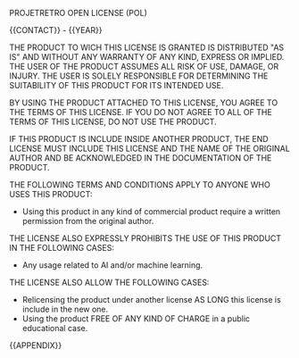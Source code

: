PROJETRETRO OPEN LICENSE (POL)

{{CONTACT}} - {{YEAR}}

THE PRODUCT TO WICH THIS LICENSE IS GRANTED IS  DISTRIBUTED "AS IS" AND WITHOUT ANY WARRANTY OF ANY KIND, EXPRESS OR IMPLIED. THE USER OF THE PRODUCT ASSUMES ALL RISK OF USE, DAMAGE, OR INJURY. THE USER IS SOLELY RESPONSIBLE FOR DETERMINING THE SUITABILITY OF THIS PRODUCT FOR ITS INTENDED USE.

BY USING THE PRODUCT ATTACHED TO THIS LICENSE, YOU AGREE TO THE TERMS OF THIS LICENSE. IF YOU DO NOT AGREE TO ALL OF THE TERMS OF THIS LICENSE, DO NOT USE THE PRODUCT.

IF THIS PRODUCT IS INCLUDE INSIDE ANOTHER PRODUCT, THE END LICENSE MUST INCLUDE THIS LICENSE AND THE NAME OF THE ORIGINAL AUTHOR AND BE ACKNOWLEDGED IN THE DOCUMENTATION OF THE PRODUCT.

THE FOLLOWING TERMS AND CONDITIONS APPLY TO ANYONE WHO USES THIS PRODUCT:
- Using this product in any kind of commercial product require a written permission from the original author.

THE LICENSE ALSO EXPRESSLY PROHIBITS THE USE OF THIS PRODUCT IN THE FOLLOWING CASES:
- Any usage related to AI and/or machine learning.

THE LICENSE ALSO ALLOW THE FOLLOWING CASES:
- Relicensing the product under another license AS LONG this license is include in the new one.
- Using the product FREE OF ANY KIND OF CHARGE in a public educational case.


{{APPENDIX}}